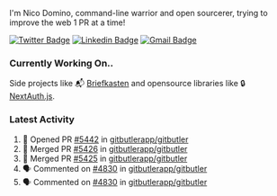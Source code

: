
I'm Nico Domino, command-line warrior and open sourcerer, trying to improve the web 1 PR at a time!

[![Twitter Badge](https://img.shields.io/badge/-@ndom91-1ca0f1?style=flat-square&labelColor=1ca0f1&logo=twitter&logoColor=white&link=https://twitter.com/ndom91)](https://twitter.com/ndom91) [![Linkedin Badge](https://img.shields.io/badge/-ndom91-blue?style=flat-square&logo=Linkedin&logoColor=white&link=https://www.linkedin.com/in/ndom91/)](https://www.linkedin.com/in/ndom91/) [![Gmail Badge](https://img.shields.io/badge/-yo@ndo.dev-c14438?style=flat-square&logo=mail.ru&logoColor=white&link=mailto:yo@ndo.dev)](mailto:yo@ndo.dev)

### Currently Working On..

Side projects like 📬 [Briefkasten](https://briefkastenhq.com) and opensource libraries like 🔒 [NextAuth.js](https://github.com/nextauthjs/next-auth).

<!--START_SECTION_PROFILE_VIEWS:readme-info-->
<!--END_SECTION_PROFILE_VIEWS:readme-info-->

<!--START_SECTION_DAILY_COMMIT:readme-info-->
<!--END_SECTION_DAILY_COMMIT:readme-info-->

<!--START_SECTION_WEEKLY_COMMIT:readme-info-->
<!--END_SECTION_WEEKLY_COMMIT:readme-info-->

### Latest Activity

<!--START_SECTION:activity-->
1. 💪 Opened PR [#5442](https://github.com/gitbutlerapp/gitbutler/pull/5442) in [gitbutlerapp/gitbutler](https://github.com/gitbutlerapp/gitbutler)
2. 🎉 Merged PR [#5426](https://github.com/gitbutlerapp/gitbutler/pull/5426) in [gitbutlerapp/gitbutler](https://github.com/gitbutlerapp/gitbutler)
3. 🎉 Merged PR [#5425](https://github.com/gitbutlerapp/gitbutler/pull/5425) in [gitbutlerapp/gitbutler](https://github.com/gitbutlerapp/gitbutler)
4. 🗣 Commented on [#4830](https://github.com/gitbutlerapp/gitbutler/issues/4830#issuecomment-2456535803) in [gitbutlerapp/gitbutler](https://github.com/gitbutlerapp/gitbutler)
5. 🗣 Commented on [#4830](https://github.com/gitbutlerapp/gitbutler/issues/4830#issuecomment-2455511082) in [gitbutlerapp/gitbutler](https://github.com/gitbutlerapp/gitbutler)
<!--END_SECTION:activity-->
